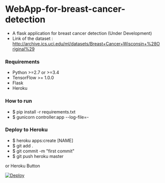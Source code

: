 # WebApp-for-breast-cancer-detection
* A flask application for breast cancer detection (Under Development)
* Link of the dataset : http://archive.ics.uci.edu/ml/datasets/Breast+Cancer+Wisconsin+%28Original%29


### Requirements ###

* Python >=2.7 or >=3.4
* TensorFlow >= 1.0.0
* Flask
* Heroku


### How to run ###

* $ pip install -r requirements.txt
* $ gunicorn controller:app --log-file=-
   

### Deploy to Heroku ###

* $ heroku apps:create [NAME]
* $ git add .
* $ git commit -m "first commit"
* $ git push heroku master


or Heroku Button

[![Deploy](https://www.herokucdn.com/deploy/button.svg)](https://heroku.com/deploy)
